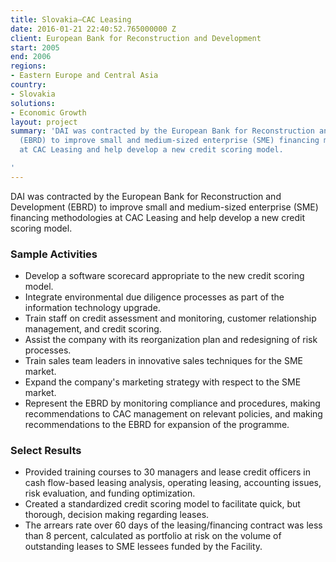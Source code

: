 ```yaml
---
title: Slovakia—CAC Leasing
date: 2016-01-21 22:40:52.765000000 Z
client: European Bank for Reconstruction and Development
start: 2005
end: 2006
regions:
- Eastern Europe and Central Asia
country:
- Slovakia
solutions:
- Economic Growth
layout: project
summary: 'DAI was contracted by the European Bank for Reconstruction and Development
  (EBRD) to improve small and medium-sized enterprise (SME) financing methodologies
  at CAC Leasing and help develop a new credit scoring model.

'
---
```


DAI was contracted by the European Bank for Reconstruction and Development (EBRD) to improve small and medium-sized enterprise (SME) financing methodologies at CAC Leasing and help develop a new credit scoring model.

###  Sample Activities

* Develop a software scorecard appropriate to the new credit scoring model.
* Integrate environmental due diligence processes as part of the information technology upgrade.
* Train staff on credit assessment and monitoring, customer relationship management, and credit scoring.
* Assist the company with its reorganization plan and redesigning of risk processes.
* Train sales team leaders in innovative sales techniques for the SME market.
* Expand the company's marketing strategy with respect to the SME market.
* Represent the EBRD by monitoring compliance and procedures, making recommendations to CAC management on relevant policies, and making recommendations to the EBRD for expansion of the programme.

###  Select Results

* Provided training courses to 30 managers and lease credit officers in cash flow-based leasing analysis, operating leasing, accounting issues, risk evaluation, and funding optimization.
* Created a standardized credit scoring model to facilitate quick, but thorough, decision making regarding leases.
* The arrears rate over 60 days of the leasing/financing contract was less than 8 percent, calculated as portfolio at risk on the volume of outstanding leases to SME lessees funded by the Facility.
